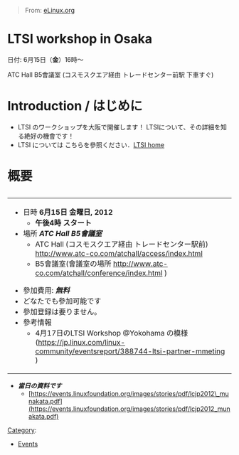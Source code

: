 > From: [eLinux.org](http://eLinux.org/LTSI_workshop_in_Osaka "http://eLinux.org/LTSI_workshop_in_Osaka")


# LTSI workshop in Osaka



日付: 6月15日（**金**）16時～

ATC Hall B5會議室 (コスモスクエア経由 トレードセンター前駅 下車すぐ)

# Introduction / はじめに

-   LTSI のワークショップを大阪で開催します！
    LTSIについて、その詳細を知る絶好の機會です！
-   LTSI については こちらを參照ください．[LTSI
    home](http://ltsi.linuxfoundation.org/)

# 概要

<table>
<caption> </caption>
<col width="100%" />
<tbody>
<tr class="odd">
<td align="left"><ul>
<li>日時 <strong>6月15日 金曜日, 2012</strong>
<ul>
<li><strong>午後4時 スタート</strong></li>
</ul></li>
<li>場所 <em><strong>ATC Hall B5會議室</strong></em>
<ul>
<li>ATC Hall (コスモスクエア経由 トレードセンター駅前) <a href="http://www.atc-co.com/atchall/access/index.html">http://www.atc-co.com/atchall/access/index.html</a></li>
<li>B5會議室(會議室の場所 <a href="http://www.atc-co.com/atchall/conference/index.html">http://www.atc-co.com/atchall/conference/index.html</a> )</li>
</ul></li>
</ul>
<ul>
<li>參加費用: <em><strong>無料</strong></em></li>
<li>どなたでも參加可能です</li>
<li>參加登録は要りません。</li>
<li>參考情報
<ul>
<li>4月17日のLTSI Workshop @Yokohama の模様 (<a href="https://jp.linux.com/linux-community/eventsreport/388744-ltsi-partner-mmeting">https://jp.linux.com/linux-community/eventsreport/388744-ltsi-partner-mmeting</a> )</li>
</ul></li>
</ul></td>
</tr>
</tbody>
</table>

-   ***當日の資料です***
    -   [https://events.linuxfoundation.org/images/stories/pdf/lcjp2012\_munakata.pdf](https://events.linuxfoundation.org/images/stories/pdf/lcjp2012_munakata.pdf)


[Category](http://eLinux.org/Special:Categories "Special:Categories"):

-   [Events](http://eLinux.org/Category:Events "Category:Events")

